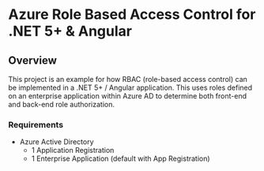 # Azure Role Based Access Control for .NET 5+ & Angular
## Overview
This project is an example for how RBAC (role-based access control) can be 
implemented in a .NET 5+ / Angular application. This uses roles defined on an enterprise
application within Azure AD to determine both front-end and back-end role authorization.

### Requirements
- Azure Active Directory
    - 1 Application Registration
    - 1 Enterprise Application (default with App Registration)


